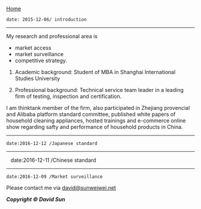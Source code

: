  [Home](http://www.sunweiwei.net) 

    date: 2015-12-06/ introduction 
    
***
My research and professional area is 
 + market access
 + market surveillance
 + competitive strategy.  

1. Academic background: Student of MBA in Shanghai International Studies University

2. Professional background: Technical service team leader in a leading firm of testing, inspection and certification.  

I am thinktank member of the firm, also participated in Zhejiang provencial and Alibaba platform standard committee, published white papers of household cleaning appliances, hosted trainings and e-commerce online show regarding safty and performance of household products in China.


***
    date:2016-12-12 /Japanese standard


***
    date:2016-12-11 /Chinese standard
    
***
    date:2016-12-09 /Market surveillance

Please contact me via <david@sunweiwei.net>


***Copyright &copy; David Sun***



